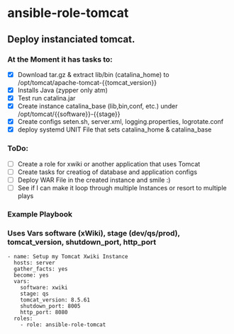# ansible-role-tomcat

## Deploy instanciated tomcat.


### At the Moment it has tasks to:
- [x] Download tar.gz & extract lib/bin (catalina_home) to /opt/tomcat/apache-tomcat-{{tomcat_version}} 
- [x] Installs Java (zypper only atm)
- [x] Test run catalina.jar 
- [x] Create instance catalina_base (lib,bin,conf, etc.) under  /opt/tomcat/{{software}}-{{stage}}
- [x] Create configs seten.sh, server.xml, logging.properties, logrotate.conf
- [x] deploy systemd UNIT File that sets catalina_home & catalina_base
 
### ToDo:
- [ ] Create a role for xwiki or another application that uses Tomcat
- [ ] Create tasks for creatiog of database and application configs
- [ ] Deploy WAR File in the created instance and smile :)
- [ ] See if I can make it loop through multiple Instances or resort to multiple plays
 
### Example Playbook 
### Uses Vars software (xWiki), stage (dev/qs/prod), tomcat_version, shutdown_port, http_port
```
- name: Setup my Tomcat Xwiki Instance
  hosts: server
  gather_facts: yes
  become: yes
  vars:
    software: xwiki
    stage: qs
    tomcat_version: 8.5.61
    shutdown_port: 8005
    http_port: 8080
  roles:
    - role: ansible-role-tomcat


 
